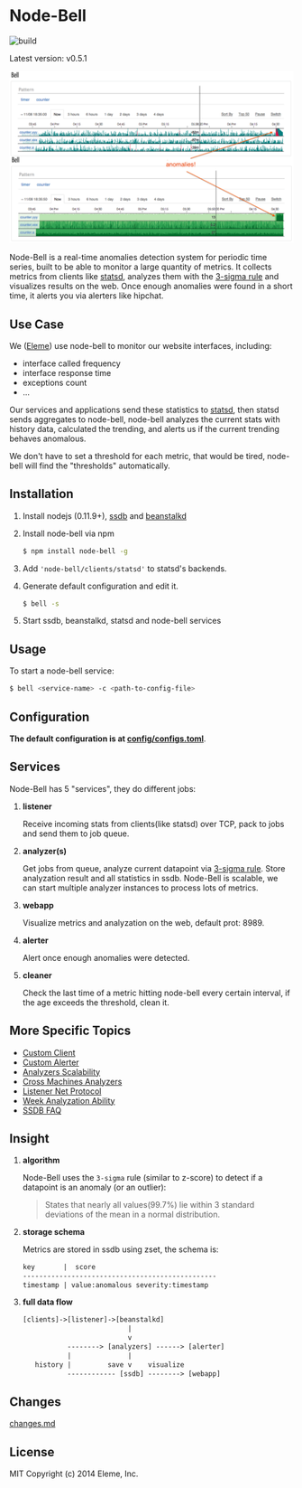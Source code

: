 Node-Bell
=========

![build](https://travis-ci.org/eleme/node-bell.svg)

Latest version: v0.5.1

![snap](snap.png)

Node-Bell is a real-time anomalies detection system for periodic time series, built to be
able to monitor a large quantity of metrics. It collects metrics from clients like [statsd](https://github.com/etsy/statsd),
analyzes them with the [3-sigma rule](http://en.wikipedia.org/wiki/68%E2%80%9395%E2%80%9399.7_rule)
and visualizes results on the web. Once enough anomalies were found in a short time, it alerts
you via alerters like hipchat.

Use Case
--------

We ([Eleme](http://ele.me)) use node-bell to monitor our website interfaces, including:

   - interface called frequency
   - interface response time
   - exceptions count
   - ...

Our services and applications send these statistics to [statsd](https://github.com/etsy/statsd),
then statsd sends aggregates to node-bell, node-bell analyzes the current stats
with history data, calculated the trending, and alerts us if the current trending behaves
anomalous.

We don't have to set a threshold for each metric, that would be tired, node-bell will find the "thresholds" automatically.

Installation
------------

1. Install nodejs (0.11.9+), [ssdb](https://github.com/ideawu/ssdb) and [beanstalkd](https://github.com/kr/beanstalkd)
2. Install node-bell via npm

   ```bash
   $ npm install node-bell -g
   ```
3. Add `'node-bell/clients/statsd'` to statsd's backends.
4. Generate default configuration and edit it.

   ```bash
   $ bell -s
   ```
5. Start ssdb, beanstalkd, statsd and node-bell services

Usage
-----

To start a node-bell service:

```bash
$ bell <service-name> -c <path-to-config-file>
```

Configuration
-------------

**The default configuration is at [config/configs.toml](config/configs.toml)**.

Services
---------

Node-Bell has 5 "services", they do different jobs:

1. **listener**

   Receive incoming stats from clients(like statsd) over TCP, pack to jobs and send them to job queue.

2. **analyzer(s)**

   Get jobs from queue, analyze current datapoint via [3-sigma rule](http://en.wikipedia.org/wiki/68%E2%80%9395%E2%80%9399.7_rule).
   Store analyzation result and all statistics in ssdb. Node-Bell is scalable, we can start multiple analyzer instances to process
   lots of metrics.

3. **webapp**

   Visualize metrics and analyzation on the web, default prot: 8989.

4. **alerter**

   Alert once enough anomalies were detected.

5. **cleaner**

   Check the last time of a metric hitting node-bell every certain interval, if the age exceeds the threshold, clean it.

More Specific Topics
--------------------

- [Custom Client](docs/topics.md#custom-client)
- [Custom Alerter](docs/topics.md#custom-alerter)
- [Analyzers Scalability](docs/topics.md#analyzers-scalability)
- [Cross Machines Analyzers](docs/topics.md#cross-machines-analyzers)
- [Listener Net Protocol](docs/topics.md#listener-net-protocol)
- [Week Analyzation Ability](docs/topics.md#week-analyzation-ability)
- [SSDB FAQ](docs/topics.md#ssdb-faq)

Insight
-------

1. **algorithm**

   Node-Bell uses the `3-sigma` rule (similar to z-score) to detect if a datapoint is an anomaly (or an outlier):

   > States that nearly all values(99.7%) lie within 3 standard deviations of the mean in a normal distribution.

2. **storage schema**

   Metrics are stored in ssdb using zset, the schema is:

   ```
   key       |  score
   ------------------------------------------------
   timestamp | value:anomalous severity:timestamp
   ```

3. **full data flow**

   ```
   [clients]->[listener]->[beanstalkd]
                             |
                             v
              --------> [analyzers] ------> [alerter]
              |              |
      history |         save v    visualize
              ------------ [ssdb] --------> [webapp]
   ```

Changes
-------

[changes.md](changes.md)

License
-------

MIT Copyright (c) 2014 Eleme, Inc.
